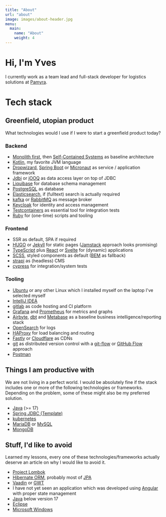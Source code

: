 ```yaml
---
title: "About"
url: "about"
image: images/about-header.jpg
menu:
  main:
    name: "About"
    weight: 4
---
```


# Hi, I'm Yves

I currently work as a team lead and full-stack developer for logistics solutions at [Pamyra](https://www.pamyra.de).

# Tech stack

## Greenfield, utopian product

What technologies would I use if I were to start a greenfield product today?

### Backend

- [Monolith first](https://martinfowler.com/bliki/MonolithFirst.html), then [Self-Contained Systems](https://en.wikipedia.org/wiki/Self-contained_system_(software)) as baseline architecture
- [Kotlin](https://kotlinlang.org/), my favorite JVM language
- [Dropwizard](https://www.dropwizard.io/en/latest/), [Spring Boot](https://spring.io/projects/spring-boot) or [Micronaut](https://micronaut.io/) as service / application framework
- [Jdbi](https://jdbi.org/) or [jOOQ](https://www.jooq.org/) as data access layer on top of JDBC
- [Liquibase](https://www.liquibase.org/) for database schema management
- [PostgreSQL](https://www.postgresql.org/) as database
- [Elasticsearch](https://www.elastic.co/elasticsearch/), if (fulltext) search is actually required
- [kafka](https://kafka.apache.org/) or [RabbitMQ](https://www.rabbitmq.com/) as message broker
- [Keycloak](https://www.keycloak.org/) for identity and access management
- [Testcontainers](https://www.testcontainers.org/) as essential tool for integration tests  
- [Ruby](https://www.ruby-lang.org/en/) for (one-time) scripts and tooling

### Frontend

- SSR as default, SPA if required
- [HUGO](https://gohugo.io/) or [Jekyll](https://jekyllrb.com/) for static pages ([Jamstack](https://jamstack.org/) approach looks promising)
- [TypeScript](https://www.typescriptlang.org/) plus [React](https://react.dev/) or [Svelte](https://svelte.dev) for (dynamic) applications
- [SCSS](https://sass-lang.com), styled components as default ([BEM](https://getbem.com/) as fallback)
- [strapi](https://strapi.io/) as (headless) CMS
- [cypress](https://www.cypress.io/) for integration/system tests

### Tooling

- [Ubuntu](https://ubuntu.com/) or any other Linux which I installed myself on the laptop I've selected myself
- [IntelliJ IDEA](https://www.jetbrains.com/idea/business/)
- [gitlab](https://about.gitlab.com/) as code hosting and CI platform
- [Grafana](https://grafana.com/) and [Prometheus](https://prometheus.io/) for metrics and graphs
- [Airbyte](https://airbyte.com), [dbt](https://getdbt.com/) and [Metabase](https://www.metabase.com/) as a baseline business intelligence/reporting stack
- [OpenSearch](https://opensearch.org/) for logs
- [HAProxy](https://www.haproxy.org/) for load balancing and routing
- [Fastly](https://www.fastly.com/) or [Cloudflare](https://www.cloudflare.com/) as CDNs
- [git](https://git-scm.com/) as distributed version control with a [git-flow](https://nvie.com/posts/a-successful-git-branching-model/) or [GitHub Flow](https://githubflow.github.io/) approach
- [Postman](https://www.postman.com/) 

## Things I am productive with

We are not living in a perfect world. I would be absolutely fine if the stack includes one or more of the following technologies or frameworks. Depending on the problem, some of these might also be my preferred solution.

- [Java](https://openjdk.org/) (>= 17)
- [Spring JDBC (Template)](https://www.baeldung.com/spring-jdbc-jdbctemplate)
- [kubernetes](https://kubernetes.io/)
- [MariaDB](https://mariadb.org/) or [MySQL](https://www.mysql.com/)
- [MongoDB](https://www.mongodb.com/)

## Stuff, I'd like to avoid

Learned my lessons, every one of these technologies/frameworks actually deserve an article on why I would like to avoid it. 

- [Project Lombok](https://projectlombok.org/)
- [Hibernate ORM](https://hibernate.org/orm/documentation/6.1/), probably most of [JPA](https://www.oracle.com/technical-resources/articles/java/jpa.html)
- [Vaadin](https://vaadin.com/) or [GWT](https://www.gwtproject.org/)
- I have not yet seen an application which was developed using [Angular](https://angular.io/) with proper state management
- [Java](https://openjdk.org/) below version 17
- [Eclipse](https://www.eclipse.org/)
- [Microsoft Windows](https://www.microsoft.com/de-de/windows)
